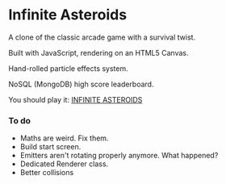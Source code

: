 # Infinite Asteroids

A clone of the classic arcade game with a survival twist.

Built with JavaScript, rendering on an HTML5 Canvas. 

Hand-rolled particle effects system.

NoSQL (MongoDB) high score leaderboard.

You should play it: [INFINITE ASTEROIDS](http://gotno.github.io/asteroids/) 

### To do
  + Maths are weird. Fix them. 
  + Build start screen.
  + Emitters aren't rotating properly anymore. What happened?
  + Dedicated Renderer class.
  + Better collisions
